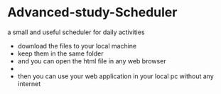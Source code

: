 # Advanced-study-Scheduler
a small and useful scheduler for daily activities
<ul>
  <li>download the files to your local machine</li>
  <li>keep them in the same folder</li>
  <li>and you can open the html file in any web browser<li>
  <li> then you can use your web application in your local pc without any internet</li>
</ul>
